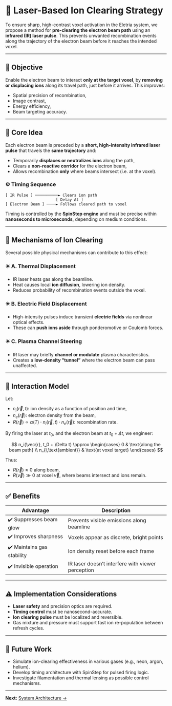 # 🔦 Laser-Based Ion Clearing Strategy

To ensure sharp, high-contrast voxel activation in the Eletria system, we propose a method for **pre-clearing the electron beam path** using an **infrared (IR) laser pulse**. This prevents unwanted recombination events along the trajectory of the electron beam before it reaches the intended voxel.

---

## 🎯 Objective

Enable the electron beam to interact **only at the target voxel**, by **removing or displacing ions** along its travel path, just before it arrives. This improves:

- Spatial precision of recombination,
- Image contrast,
- Energy efficiency,
- Beam targeting accuracy.

---

## 🧠 Core Idea

Each electron beam is preceded by a **short, high-intensity infrared laser pulse** that travels the **same trajectory** and:

- Temporarily **displaces or neutralizes ions** along the path,
- Clears a **non-reactive corridor** for the electron beam,
- Allows recombination **only** where beams intersect (i.e. at the voxel).

### ⚙️ Timing Sequence

```text
[ IR Pulse ] ──────────► Clears ion path
                      [ Delay Δt ]
[ Electron Beam ] ────► Follows cleared path to voxel
````

Timing is controlled by the **SpinStep engine** and must be precise within **nanoseconds to microseconds**, depending on medium conditions.

---

## 🧪 Mechanisms of Ion Clearing

Several possible physical mechanisms can contribute to this effect:

### ✴️ A. Thermal Displacement

* IR laser heats gas along the beamline.
* Heat causes local **ion diffusion**, lowering ion density.
* Reduces probability of recombination events outside the voxel.

### ✴️ B. Electric Field Displacement

* High-intensity pulses induce transient **electric fields** via nonlinear optical effects.
* These can **push ions aside** through ponderomotive or Coulomb forces.

### ✴️ C. Plasma Channel Steering

* IR laser may briefly **channel or modulate** plasma characteristics.
* Creates a **low-density “tunnel”** where the electron beam can pass unaffected.

---

## 🧮 Interaction Model

Let:

* $n_i(\vec{r}, t)$: ion density as a function of position and time,
* $n_{e}(\vec{r})$: electron density from the beam,
* $R(\vec{r}) \propto \alpha(T) \cdot n_i(\vec{r}, t) \cdot n_e(\vec{r})$: recombination rate.

By firing the laser at $t_0$, and the electron beam at $t_0 + \Delta t$, we engineer:

$$
n_i(\vec{r}, t_0 + \Delta t) \approx
\begin{cases}
0 & \text{along the beam path} \\
n_{i,\text{ambient}} & \text{at voxel target}
\end{cases}
$$

Thus:

* $R(\vec{r}) \approx 0$ along beam,
* $R(\vec{v}) \gg 0$ at voxel $\vec{v}$, where beams intersect and ions remain.

---

## ✅ Benefits

| Advantage                  | Description                                       |
| -------------------------- | ------------------------------------------------- |
| ✔️ Suppresses beam glow    | Prevents visible emissions along beamline         |
| ✔️ Improves sharpness      | Voxels appear as discrete, bright points          |
| ✔️ Maintains gas stability | Ion density reset before each frame               |
| ✔️ Invisible operation     | IR laser doesn’t interfere with viewer perception |

---

## ⚠️ Implementation Considerations

* **Laser safety** and precision optics are required.
* **Timing control** must be nanosecond-accurate.
* **Ion clearing pulse** must be localized and reversible.
* Gas mixture and pressure must support fast ion re-population between refresh cycles.

---

## 🧠 Future Work

* Simulate ion-clearing effectiveness in various gases (e.g., neon, argon, helium).
* Develop timing architecture with SpinStep for pulsed firing logic.
* Investigate filamentation and thermal lensing as possible control mechanisms.

---

**Next:** [System Architecture →](04_architecture.md)

```
